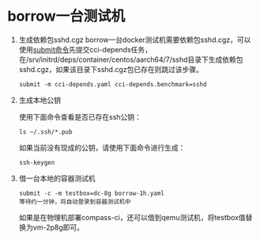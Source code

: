 # borrow一台测试机
	
1. 生成依赖包sshd.cgz
	borrow一台docker测试机需要依赖包sshd.cgz，可以使用[submit命令](https://gitee.com/openeuler/compass-ci/blob/master/doc/job/submit/submit-job.zh.md)先提交cci-depends任务，在/srv/initrd/deps/container/centos/aarch64/7/sshd目录下生成依赖包sshd.cgz，如果该目录下sshd.cgz包已存在则跳过该步骤。
	```
	submit -m cci-depends.yaml cci-depends.benchmark=sshd
	```
	
2. 生成本地公钥

	使用下面命令查看是否已存在ssh公钥：
	```
	ls ~/.ssh/*.pub
	```

	如果当前没有现成的公钥，请使用下面命令进行生成：
	```
	ssh-keygen
	```

3. 借一台本地的容器测试机
	```
	submit -c -m testbox=dc-8g borrow-1h.yaml
	等待约一分钟，将自动登录到容器测试机中
	```
	如果是在物理机部署compass-ci，还可以借到qemu测试机，将testbox值替换为vm-2p8g即可。
